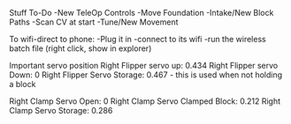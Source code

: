 Stuff To-Do
    -New TeleOp Controls
    -Move Foundation
    -Intake/New Block Paths
    -Scan CV at start
    -Tune/New Movement

To wifi-direct to phone:
    -Plug it in
    -connect to its wifi
    -run the wireless batch file (right click, show in explorer)

Important servo position
 Right Flipper servo up: 0.434
 Right Flipper servo Down: 0
 Right Flipper Servo Storage: 0.467 - this is used when not holding a block

 Right Clamp Servo Open: 0
 Right Clamp Servo Clamped Block: 0.212
 Right Clamp Servo Storage: 0.286